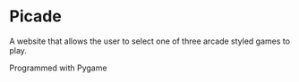 # Picade

A website that allows the user to select one of three arcade styled games to play.

Programmed with Pygame
